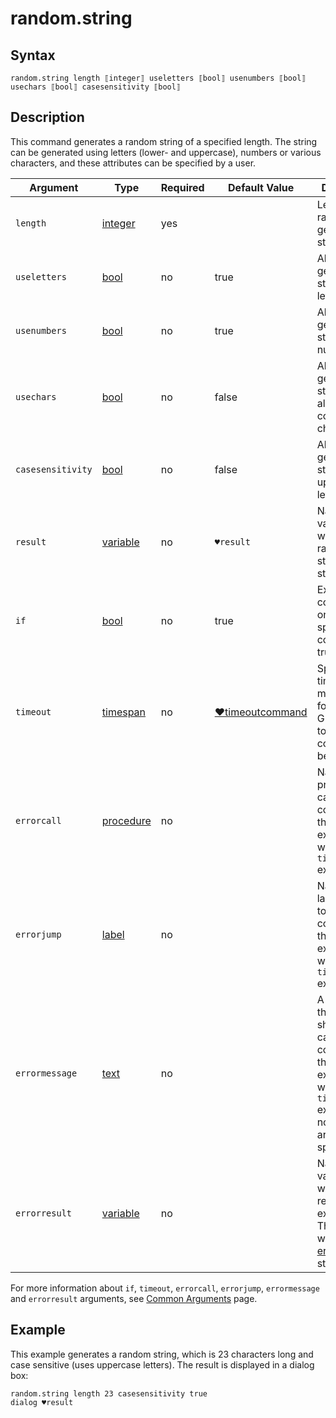 # random.string

## Syntax

```G1ANT
random.string length ⟦integer⟧ useletters ⟦bool⟧ usenumbers ⟦bool⟧ usechars ⟦bool⟧ casesensitivity ⟦bool⟧
```

## Description

This command generates a random string of a specified length. The string can be generated using letters (lower- and uppercase), numbers or various characters, and these attributes can be specified by a user.

| Argument | Type | Required | Default Value | Description |
| -------- | ---- | -------- | ------------- | ----------- |
|`length`| [integer](https://manual.g1ant.com/link/G1ANT.Language/G1ANT.Language/Structures/IntegerStructure.md) | yes | | Length of the random generated string |
|`useletters`| [bool](https://manual.g1ant.com/link/G1ANT.Language/G1ANT.Language/Structures/BooleanStructure.md) | no| true | Allows to generate string using letters |
|`usenumbers`| [bool](https://manual.g1ant.com/link/G1ANT.Language/G1ANT.Language/Structures/BooleanStructure.md) | no| true | Allows to generate string using numbers |
|`usechars`| [bool](https://manual.g1ant.com/link/G1ANT.Language/G1ANT.Language/Structures/BooleanStructure.md) | no| false | Allows to generate string using all non-control UTF characters |
|`casesensitivity`| [bool](https://manual.g1ant.com/link/G1ANT.Language/G1ANT.Language/Structures/BooleanStructure.md) | no| false | Allows to generate string using uppercase letters |
| `result`       | [variable](https://manual.g1ant.com/link/G1ANT.Language/G1ANT.Language/Structures/VariableStructure.md) | no       | `♥result`                                                   | Name of a variable where the random string will be stored |
| `if`           | [bool](https://manual.g1ant.com/link/G1ANT.Language/G1ANT.Language/Structures/BooleanStructure.md) | no       | true                                                        | Executes the command only if a specified condition is true   |
| `timeout`      | [timespan](https://manual.g1ant.com/link/G1ANT.Language/G1ANT.Language/Structures/TimeSpanStructure.md) | no       | [♥timeoutcommand](G1ANT.Language/G1ANT.Addon.Core/Variables/TimeoutCommandVariable.md) | Specifies time in milliseconds for G1ANT.Robot to wait for the command to be executed |
| `errorcall`    | [procedure](https://manual.g1ant.com/link/G1ANT.Language/G1ANT.Language/Structures/ProcedureStructure.md) | no       |                                                             | Name of a procedure to call when the command throws an exception or when a given `timeout` expires |
| `errorjump`    | [label](https://manual.g1ant.com/link/G1ANT.Language/G1ANT.Language/Structures/LabelStructure.md) | no       |                                                             | Name of the label to jump to when the command throws an exception or when a given `timeout` expires |
| `errormessage` | [text](https://manual.g1ant.com/link/G1ANT.Language/G1ANT.Language/Structures/TextStructure.md) | no       |                                                             | A message that will be shown in case the command throws an exception or when a given `timeout` expires, and no `errorjump` argument is specified |
| `errorresult`  | [variable](https://manual.g1ant.com/link/G1ANT.Language/G1ANT.Language/Structures/VariableStructure.md) | no       |                                                             | Name of a variable that will store the returned exception. The variable will be of [error](G1ANT.Language/G1ANT.Language/Structures/ErrorStructure.md) structure  |

For more information about `if`, `timeout`, `errorcall`, `errorjump`, `errormessage` and `errorresult` arguments, see [Common Arguments](https://manual.g1ant.com/link/G1ANT.Manual/appendices/common-arguments.md) page.

## Example

This example generates a random string, which is 23 characters long and case sensitive (uses uppercase letters). The result is displayed in a dialog box:

```G1ANT
random.string length 23 casesensitivity true
dialog ♥result
```
